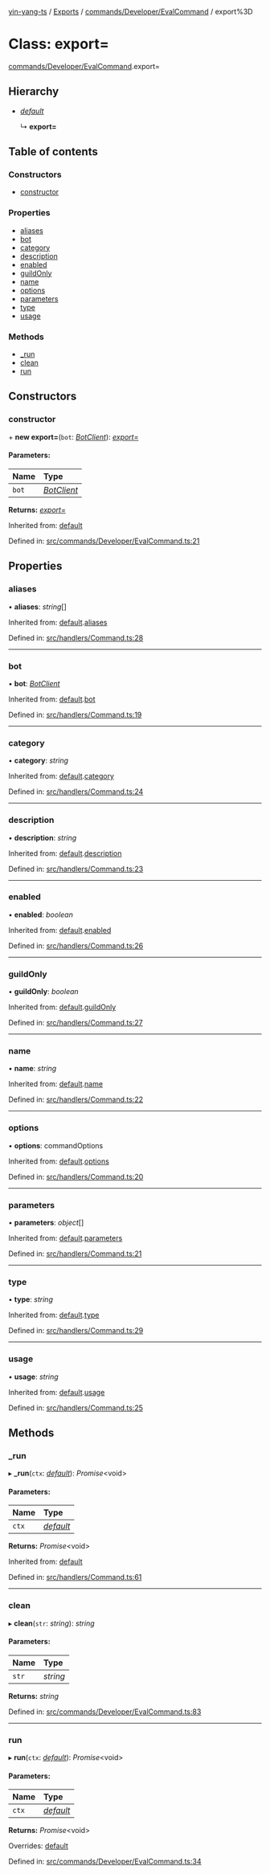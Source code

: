 [yin-yang-ts](../README.md) / [Exports](../modules.md) / [commands/Developer/EvalCommand](../modules/commands_developer_evalcommand.md) / export%3D

# Class: export=

[commands/Developer/EvalCommand](../modules/commands_developer_evalcommand.md).export=

## Hierarchy

* [*default*](handlers_command.default.md)

  ↳ **export=**

## Table of contents

### Constructors

- [constructor](commands_developer_evalcommand.export_.md#constructor)

### Properties

- [aliases](commands_developer_evalcommand.export_.md#aliases)
- [bot](commands_developer_evalcommand.export_.md#bot)
- [category](commands_developer_evalcommand.export_.md#category)
- [description](commands_developer_evalcommand.export_.md#description)
- [enabled](commands_developer_evalcommand.export_.md#enabled)
- [guildOnly](commands_developer_evalcommand.export_.md#guildonly)
- [name](commands_developer_evalcommand.export_.md#name)
- [options](commands_developer_evalcommand.export_.md#options)
- [parameters](commands_developer_evalcommand.export_.md#parameters)
- [type](commands_developer_evalcommand.export_.md#type)
- [usage](commands_developer_evalcommand.export_.md#usage)

### Methods

- [\_run](commands_developer_evalcommand.export_.md#_run)
- [clean](commands_developer_evalcommand.export_.md#clean)
- [run](commands_developer_evalcommand.export_.md#run)

## Constructors

### constructor

\+ **new export=**(`bot`: [*BotClient*](client_botclient.botclient.md)): [*export=*](commands_developer_evalcommand.export_.md)

#### Parameters:

Name | Type |
:------ | :------ |
`bot` | [*BotClient*](client_botclient.botclient.md) |

**Returns:** [*export=*](commands_developer_evalcommand.export_.md)

Inherited from: [default](handlers_command.default.md)

Defined in: [src/commands/Developer/EvalCommand.ts:21](https://github.com/DetroitWhiskey136/ying-yang-ts/blob/17c6b1a/src/commands/Developer/EvalCommand.ts#L21)

## Properties

### aliases

• **aliases**: *string*[]

Inherited from: [default](handlers_command.default.md).[aliases](handlers_command.default.md#aliases)

Defined in: [src/handlers/Command.ts:28](https://github.com/DetroitWhiskey136/ying-yang-ts/blob/17c6b1a/src/handlers/Command.ts#L28)

___

### bot

• **bot**: [*BotClient*](client_botclient.botclient.md)

Inherited from: [default](handlers_command.default.md).[bot](handlers_command.default.md#bot)

Defined in: [src/handlers/Command.ts:19](https://github.com/DetroitWhiskey136/ying-yang-ts/blob/17c6b1a/src/handlers/Command.ts#L19)

___

### category

• **category**: *string*

Inherited from: [default](handlers_command.default.md).[category](handlers_command.default.md#category)

Defined in: [src/handlers/Command.ts:24](https://github.com/DetroitWhiskey136/ying-yang-ts/blob/17c6b1a/src/handlers/Command.ts#L24)

___

### description

• **description**: *string*

Inherited from: [default](handlers_command.default.md).[description](handlers_command.default.md#description)

Defined in: [src/handlers/Command.ts:23](https://github.com/DetroitWhiskey136/ying-yang-ts/blob/17c6b1a/src/handlers/Command.ts#L23)

___

### enabled

• **enabled**: *boolean*

Inherited from: [default](handlers_command.default.md).[enabled](handlers_command.default.md#enabled)

Defined in: [src/handlers/Command.ts:26](https://github.com/DetroitWhiskey136/ying-yang-ts/blob/17c6b1a/src/handlers/Command.ts#L26)

___

### guildOnly

• **guildOnly**: *boolean*

Inherited from: [default](handlers_command.default.md).[guildOnly](handlers_command.default.md#guildonly)

Defined in: [src/handlers/Command.ts:27](https://github.com/DetroitWhiskey136/ying-yang-ts/blob/17c6b1a/src/handlers/Command.ts#L27)

___

### name

• **name**: *string*

Inherited from: [default](handlers_command.default.md).[name](handlers_command.default.md#name)

Defined in: [src/handlers/Command.ts:22](https://github.com/DetroitWhiskey136/ying-yang-ts/blob/17c6b1a/src/handlers/Command.ts#L22)

___

### options

• **options**: commandOptions

Inherited from: [default](handlers_command.default.md).[options](handlers_command.default.md#options)

Defined in: [src/handlers/Command.ts:20](https://github.com/DetroitWhiskey136/ying-yang-ts/blob/17c6b1a/src/handlers/Command.ts#L20)

___

### parameters

• **parameters**: *object*[]

Inherited from: [default](handlers_command.default.md).[parameters](handlers_command.default.md#parameters)

Defined in: [src/handlers/Command.ts:21](https://github.com/DetroitWhiskey136/ying-yang-ts/blob/17c6b1a/src/handlers/Command.ts#L21)

___

### type

• **type**: *string*

Inherited from: [default](handlers_command.default.md).[type](handlers_command.default.md#type)

Defined in: [src/handlers/Command.ts:29](https://github.com/DetroitWhiskey136/ying-yang-ts/blob/17c6b1a/src/handlers/Command.ts#L29)

___

### usage

• **usage**: *string*

Inherited from: [default](handlers_command.default.md).[usage](handlers_command.default.md#usage)

Defined in: [src/handlers/Command.ts:25](https://github.com/DetroitWhiskey136/ying-yang-ts/blob/17c6b1a/src/handlers/Command.ts#L25)

## Methods

### \_run

▸ **_run**(`ctx`: [*default*](command_commandcontext.default.md)): *Promise*<void\>

#### Parameters:

Name | Type |
:------ | :------ |
`ctx` | [*default*](command_commandcontext.default.md) |

**Returns:** *Promise*<void\>

Inherited from: [default](handlers_command.default.md)

Defined in: [src/handlers/Command.ts:61](https://github.com/DetroitWhiskey136/ying-yang-ts/blob/17c6b1a/src/handlers/Command.ts#L61)

___

### clean

▸ **clean**(`str`: *string*): *string*

#### Parameters:

Name | Type |
:------ | :------ |
`str` | *string* |

**Returns:** *string*

Defined in: [src/commands/Developer/EvalCommand.ts:83](https://github.com/DetroitWhiskey136/ying-yang-ts/blob/17c6b1a/src/commands/Developer/EvalCommand.ts#L83)

___

### run

▸ **run**(`ctx`: [*default*](command_commandcontext.default.md)): *Promise*<void\>

#### Parameters:

Name | Type |
:------ | :------ |
`ctx` | [*default*](command_commandcontext.default.md) |

**Returns:** *Promise*<void\>

Overrides: [default](handlers_command.default.md)

Defined in: [src/commands/Developer/EvalCommand.ts:34](https://github.com/DetroitWhiskey136/ying-yang-ts/blob/17c6b1a/src/commands/Developer/EvalCommand.ts#L34)

